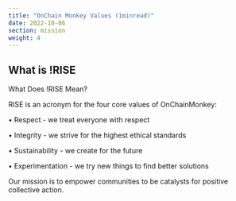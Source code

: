 ```yaml
---
title: "OnChain Monkey Values (1minread)"
date: 2022-10-06
section: mission
weight: 4
---
```


## What is !RISE

What Does !RISE Mean?

RISE is an acronym for the four core values of OnChainMonkey:

•	Respect - we treat everyone with respect

•	Integrity - we strive for the highest ethical standards

•	Sustainability - we create for the future

•	Experimentation - we try new things to find better solutions

Our mission is to empower communities to be catalysts for positive collective action.



